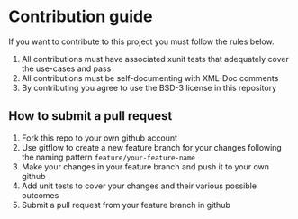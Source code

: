 # Contribution guide

If you want to contribute to this project you must follow the rules below.

1. All contributions must have associated xunit tests that adequately cover the use-cases and pass
2. All contributions must be self-documenting with XML-Doc comments
3. By contributing you agree to use the BSD-3 license in this repository

## How to submit a pull request

1. Fork this repo to your own github account
2. Use gitflow to create a new feature branch for your changes following the naming pattern `feature/your-feature-name`
3. Make your changes in your feature branch and push it to your own github
4. Add unit tests to cover your changes and their various possible outcomes
5. Submit a pull request from your feature branch in github

